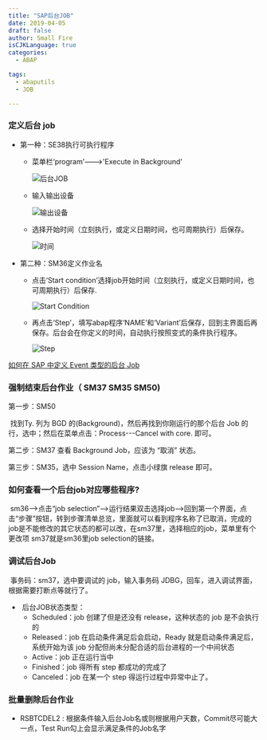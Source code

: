 ```yaml
---
title: "SAP后台JOB"
date: 2019-04-05
draft: false
author: Small Fire
isCJKLanguage: true
categories: 
  - ABAP

tags: 
  - abaputils
  - JOB

---
```


### 定义后台 job

- 第一种：SE38执行可执行程序

  - 菜单栏‘program’--->'Execute in Background'

    ![后台JOB](/images/ABAP/JOB1.png)

  - 输入输出设备

    ![输出设备](/images/ABAP/JOB3.png)

  - 选择开始时间（立刻执行，或定义日期时间，也可周期执行）后保存。

    ![时间](/images/ABAP/JOB2.png)

- 第二种：SM36定义作业名

  - 点击‘Start condition’选择job开始时间（立刻执行，或定义日期时间，也可周期执行）后保存.

    ![Start Condition](/images/ABAP/JOB4.png)

  - 再点击‘Step’，填写abap程序‘NAME’和‘Variant’后保存，回到主界面后再保存。后台会在你定义的时间，自动执行按照变式的条件执行程序。

    ![Step](/images/ABAP/JOB5.png)

[如何在 SAP 中定义 Event 类型的后台 Job](<http://blog.sina.com.cn/s/blog_76c57b480100rumm.html>)

### 强制结束后台作业（ SM37 SM35 SM50)

第一步：SM50

​	找到Ty. 列为 BGD 的(Background)，然后再找到你刚运行的那个后台 Job 的行，选中；然后在菜单点击：Process---Cancel with core. 即可。

第二步：SM37 查看 Background Job，应该为 “取消” 状态。

第三步：SM35，选中 Session Name，点击小绿旗 release 即可。

### 如何查看一个后台job对应哪些程序?

​	sm36-->点击“job selection”-->运行结果双击选择job-->回到第一个界面，点击“步骤”按钮，转到步骤清单总览，里面就可以看到程序名称了已取消，完成的job是不能修改的其它状态的都可以改，在sm37里，选择相应的job，菜单里有个更改项
sm37就是sm36里job selection的链接。

### 调试后台Job

​	事务码：sm37，选中要调试的 job，输入事务码 JDBG，回车，进入调试界面，根据需要打断点等就行了。

- ​	后台JOB状态类型：
  - Scheduled：job 创建了但是还没有 release，这种状态的 job 是不会执行的
  - Released：job 在启动条件满足后会启动，Ready 就是启动条件满足后，系统开始为该 job 分配但尚未分配合适的后台进程的一个中间状态
  - Active：job 正在运行当中
  - Finished：job 得所有 step 都成功的完成了
  - Canceled：job 在某一个 step 得运行过程中异常中止了。

### 批量删除后台作业

- RSBTCDEL2 : 根据条件输入后台Job名或则根据用户天数，Commit尽可能大一点，Test Run勾上会显示满足条件的Job名字